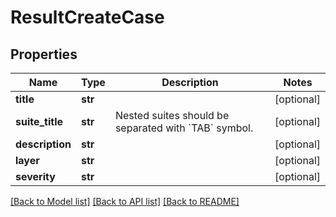 # ResultCreateCase

## Properties
Name | Type | Description | Notes
------------ | ------------- | ------------- | -------------
**title** | **str** |  | [optional] 
**suite_title** | **str** | Nested suites should be separated with &#x60;TAB&#x60; symbol. | [optional] 
**description** | **str** |  | [optional] 
**layer** | **str** |  | [optional] 
**severity** | **str** |  | [optional] 

[[Back to Model list]](../README.md#documentation-for-models) [[Back to API list]](../README.md#documentation-for-api-endpoints) [[Back to README]](../README.md)

